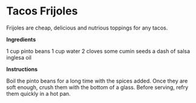 Tacos Frijoles
==============

Frijoles are cheap, delicious and nutrious toppings for any tacos. 

__Ingredients__

1 cup pinto beans
1 cup water
2 cloves
some cumin seeds
a dash of salsa inglesa
oil

__Instructions__

Boil the pinto beans for a long time with the spices added. 
Once they are soft enough, crush them with the bottom of a glass. 
Before serving, refry them quickly in a hot pan. 
